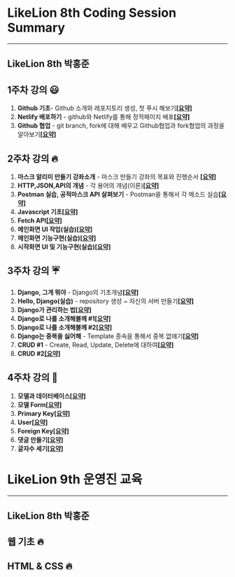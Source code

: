 # LikeLion 8th Coding Session Summary
-----------------------------------------------
## LikeLion 8th 박홍준

## 1주차 강의 :smiley:

1. **Github 기초**- Github 소개와 레포지토리 생성, 첫 푸시 해보기[**[요약]**](https://github.com/qkrghd147/Lecture-Summary/blob/master/1%EC%A3%BC%EC%B0%A8/Github%20%EA%B8%B0%EC%B4%88.md)
2. **Netlify 배포하기** - github와 Netlify를 통해 정적페이지 배포[**[요약]**](https://github.com/qkrghd147/Lecture-Summary/blob/master/1%EC%A3%BC%EC%B0%A8/Netlify%20%EB%A5%BC%20%EC%9D%B4%EC%9A%A9%ED%95%98%EC%97%AC%20%EB%B0%B0%ED%8F%AC%ED%95%98%EA%B8%B0.md)
3. **Github 협업** - git branch, fork에 대해 배우고 Github협업과 fork협업의 과정을 알아보기[**[요약]**](https://github.com/qkrghd147/Lecture-Summary/blob/master/1%EC%A3%BC%EC%B0%A8/Github%20%ED%98%91%EC%97%85.md)

## 2주차 강의 :fire:

1. **마스크 알리미 만들기 강좌소개** - 마스크 만들기 강좌의 목표와 진행순서 [**[요약]**](https://github.com/qkrghd147/Lecture-Summary/blob/master/2%EC%A3%BC%EC%B0%A8/%EB%A7%88%EC%8A%A4%ED%81%AC%20%EC%95%8C%EB%A6%AC%EB%AF%B8%20%EB%A7%8C%EB%93%A4%EA%B8%B0%20%EA%B0%95%EC%A2%8C%EC%86%8C%EA%B0%9C.md)
2. **HTTP,JSON,API의 개념** - 각 용어의 개념(이론)[**[요약]**](https://github.com/qkrghd147/Lecture-Summary/blob/master/2%EC%A3%BC%EC%B0%A8/HTTP%2CJSON%2CAPI%20%EA%B0%9C%EB%85%90.md)
3. **Postman 실습, 공적마스크 API 살펴보기** - Postman을 통해서 각 메소드 실습[**[요약]**](https://github.com/qkrghd147/Lecture-Summary/blob/master/2%EC%A3%BC%EC%B0%A8/Postman%20%EC%8B%A4%EC%8A%B5%2C%20%EA%B3%B5%EC%A0%81%EB%A7%88%EC%8A%A4%ED%81%AC%20API%20%EC%82%B4%ED%8E%B4%EB%B3%B4%EA%B8%B0.md)
4. **Javascript 기초**[**[요약]**](https://github.com/qkrghd147/Lecture-Summary/blob/master/2%EC%A3%BC%EC%B0%A8/Javascript%20%EA%B8%B0%EC%B4%88%20%EB%AC%B8%EB%B2%95.md)
5. **Fetch API**[**[요약]**](https://github.com/qkrghd147/Lecture-Summary/blob/master/2%EC%A3%BC%EC%B0%A8/Fetch%20API.md)
6. **메인화면 UI 작업(실습)**[**[요약]**](https://github.com/qkrghd147/Lecture-Summary/blob/master/2%EC%A3%BC%EC%B0%A8/UI%20%EC%9E%91%EC%97%85%2C%20Kakao%20Map%20%EC%82%BD%EC%9E%85(%EC%8B%A4%EC%8A%B5).md)
7. **메인화면 기능구현(실습)**[**[요약]**](https://github.com/qkrghd147/Lecture-Summary/blob/master/2%EC%A3%BC%EC%B0%A8/%EB%A9%94%EC%9D%B8%20%ED%99%94%EB%A9%B4%20%EA%B8%B0%EB%8A%A5%20%EA%B5%AC%ED%98%84(%EC%8B%A4%EC%8A%B5).md)
8. **시작화면 UI 및 기능구현(실습)**[**[요약]**](https://github.com/qkrghd147/Lecture-Summary/blob/master/2%EC%A3%BC%EC%B0%A8/%EC%8B%9C%EC%9E%91%ED%99%94%EB%A9%B4%20UI%20%EB%B0%8F%20%EA%B8%B0%EB%8A%A5%20%EA%B5%AC%ED%98%84(%EC%8B%A4%EC%8A%B5).md)

## 3주차 강의 :umbrella:

1. **Django, 그게 뭐야** - Django의 기초개념[**[요약]**](https://github.com/qkrghd147/Lecture-Summary/blob/master/3%EC%A3%BC%EC%B0%A8/Django%2C%20%EA%B7%B8%EA%B2%8C%20%EB%AD%90%EC%95%BC.md)
2. **Hello, Django(실습)** - repository 생성 ~ 자신의 서버 만들기[**[요약]**](https://github.com/qkrghd147/Lecture-Summary/blob/master/3%EC%A3%BC%EC%B0%A8/Hello%2C%20Django(%EC%8B%A4%EC%8A%B5).md)
3. **Django가 관리하는 법**[**[요약]**](https://github.com/qkrghd147/Lecture-Summary/blob/master/3%EC%A3%BC%EC%B0%A8/Django%EA%B0%80%20%EA%B4%80%EB%A6%AC%ED%95%98%EB%8A%94%20%EB%B2%95.md)
4. **Django로 나를 소개해볼께 #1**[**[요약]**](https://github.com/qkrghd147/Lecture-Summary/blob/master/3%EC%A3%BC%EC%B0%A8/Django%EB%A1%9C%20%EB%82%98%EB%A5%BC%20%EC%86%8C%EA%B0%9C%ED%95%B4%EB%B3%BC%EA%B2%8C%20%231.md)
5. **Django로 나를 소개해볼께 #2**[**[요약]**](https://github.com/qkrghd147/Lecture-Summary/blob/master/3%EC%A3%BC%EC%B0%A8/Django%EB%A1%9C%20%EB%82%98%EB%A5%BC%20%EC%86%8C%EA%B0%9C%ED%95%B4%EB%B3%BC%EA%B2%8C%20%232.md)
6. **Django는 중복을 싫어해** - Template 종속을 통해서 중복 없애기[**[요약]**](https://github.com/qkrghd147/Lecture-Summary/blob/master/3%EC%A3%BC%EC%B0%A8/Django%EB%8A%94%20%EC%A4%91%EB%B3%B5%EC%9D%84%20%EC%8B%AB%EC%96%B4%ED%95%B4.md)
7. **CRUD #1** - Create, Read, Update, Delete에 대하여[**[요약]**](https://github.com/qkrghd147/Lecture-Summary/blob/master/3%EC%A3%BC%EC%B0%A8/CRUD%20%231%20.md)
8. **CRUD #2**[**[요약]**](https://github.com/qkrghd147/Lecture-Summary/blob/master/3%EC%A3%BC%EC%B0%A8/CRUD%20%232.md)

## 4주차 강의 :pray: 

1. **모델과 데이터베이스**[**[요약]**](https://github.com/qkrghd147/Lecture-Summary/blob/master/4%EC%A3%BC%EC%B0%A8/%EB%AA%A8%EB%8D%B8%EA%B3%BC%20%EB%8D%B0%EC%9D%B4%ED%84%B0%EB%B2%A0%EC%9D%B4%EC%8A%A4.md)
2. **모델 Form**[**[요약]**](https://github.com/qkrghd147/Lecture-Summary/blob/master/4%EC%A3%BC%EC%B0%A8/%EB%AA%A8%EB%8D%B8%20Form.md)
3. **Primary Key**[**[요약]**](https://github.com/qkrghd147/Lecture-Summary/blob/master/4%EC%A3%BC%EC%B0%A8/Primary%20Key.md)
4. **User**[**[요약]**](https://github.com/qkrghd147/Lecture-Summary/blob/master/4%EC%A3%BC%EC%B0%A8/User.md)
5. **Foreign Key**[**[요약]**](https://github.com/qkrghd147/Lecture-Summary/blob/master/4%EC%A3%BC%EC%B0%A8/Foreign%20Key.md)
6. **댓글 만들기**[**[요약]**](https://github.com/qkrghd147/Lecture-Summary/blob/master/4%EC%A3%BC%EC%B0%A8/%EB%8C%93%EA%B8%80%20%EB%A7%8C%EB%93%A4%EA%B8%B0.md)
7. **글자수 세기**[**[요약]**](https://github.com/qkrghd147/Lecture-Summary/blob/master/4%EC%A3%BC%EC%B0%A8/%EA%B8%80%EC%9E%90%EC%88%98%20%EC%84%B8%EA%B8%B0.md)


# LikeLion 9th 운영진 교육
-----------------------------------------------
## LikeLion 8th 박홍준

## 웹 기초 :fire:

## HTML & CSS :fire:
